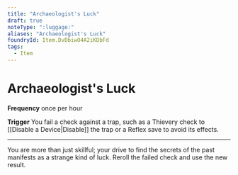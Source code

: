 ```yaml
---
title: "Archaeologist's Luck"
draft: true
noteType: ":luggage:"
aliases: "Archaeologist's Luck"
foundryId: Item.DvDbiwO4A2iKDbFd
tags:
  - Item
---
```


# Archaeologist's Luck

**Frequency** once per hour

**Trigger** You fail a check against a trap, such as a Thievery check to [[Disable a Device|Disable]] the trap or a Reflex save to avoid its effects.

* * *

You are more than just skillful; your drive to find the secrets of the past manifests as a strange kind of luck. Reroll the failed check and use the new result.
